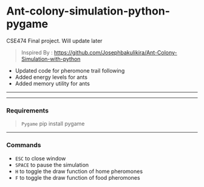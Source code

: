 # Ant-colony-simulation-python-pygame

CSE474 Final project. Will update later

> Inspired By : https://github.com/Josephbakulikira/Ant-Colony-Simulation-with-python
- Updated code for pheromone trail following
- Added energy levels for ants
- Added memory utility for ants
---
---
### Requirements
> `Pygame` pip install pygame
---
### Commands
- `ESC` to close window
- `SPACE` to pause the simulation
- `H` to toggle the draw function of home pheromones
- `F` to toggle the draw function of food pheromones
